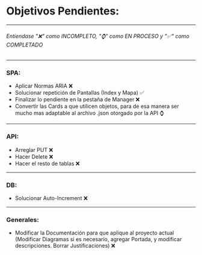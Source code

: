 # Objetivos Pendientes:
---------------------
###### Entiendase "❌" como INCOMPLETO, "⌚" como EN PROCESO y "✅" como COMPLETADO
---------------------
### SPA:
- Aplicar Normas ARIA ❌
- Solucionar repetición de Pantallas (Index y Mapa) ✅
- Finalizar lo pendiente en la pestaña de Manager ❌
- Convertir las Cards a que utilicen objetos, para de esa manera ser mucho mas adaptable al archivo .json otorgado por la API ⌚
---------------------
### API:
- Arreglar PUT ❌
- Hacer Delete ❌
- Hacer el resto de tablas ❌
---------------------
### DB:
- Solucionar Auto-Increment ❌
---------------------
### Generales:
- Modificar la Documentación para que aplique al proyecto actual (Modificar Diagramas si es necesario, agregar Portada, y modificar descripciones. Borrar Justificaciones) ❌
